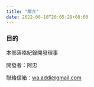 ```yaml
---
title: "簡介"
date: 2022-08-10T20:05:29+08:00
---
```


### 目的

本部落格紀錄開發瑣事

開發者：阿忠

聯絡信箱：wa.addi@gmail.com